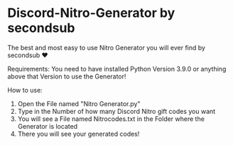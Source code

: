 # Discord-Nitro-Generator by secondsub

The best and most easy to use Nitro Generator you will ever find
by secondsub ❤

Requirements:
You need to have installed Python Version 3.9.0 or anything above that Version to use the Generator!

How to use: 
1. Open the File named "Nitro Generator.py"
2. Type in the Number of how many Discord Nitro gift codes you want
3. You will see a File named Nitrocodes.txt in the Folder where the Generator is located
4. There you will see your generated codes!
